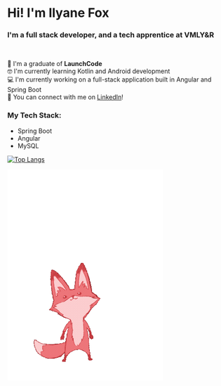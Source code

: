 # Hi! I'm Ilyane Fox

### I'm a full stack developer, and a tech apprentice at VMLY&R
<br>

🚀 I'm a graduate of **LaunchCode**
<br>
🤓 I'm currently learning Kotlin and Android development
<br>
💻 I'm currently working on a full-stack application built in Angular and Spring Boot
<br>
👋 You can connect with me on [LinkedIn](https://www.linkedin.com/in/ilyane-fox-297a98218)!
<br>

### My Tech Stack:
- Spring Boot
- Angular
- MySQL


[![Top Langs](https://github-readme-stats.vercel.app/api/top-langs/?username=ilyanefox)](https://github.com/ilyanefox/github-readme-stats)

![jumping fox](Fox-anim.gif)

<!--
**ilyanefox/ilyanefox** is a ✨ _special_ ✨ repository because its `README.md` (this file) appears on your GitHub profile.

Here are some ideas to get you started:

- 🔭 I’m currently working on ...
- 🌱 I’m currently learning ...
- 👯 I’m looking to collaborate on ...
- 🤔 I’m looking for help with ...
- 💬 Ask me about ...
- 📫 How to reach me: ...
- 😄 Pronouns: ...
- ⚡ Fun fact: ...
-->
